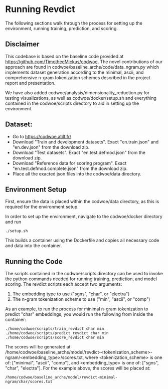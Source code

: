 # Running Revdict

The following sections walk through the process for setting up the environment, running training, prediction, and 
scoring.

## Disclaimer

This codebase is based on the baseline code provided at https://github.com/TimotheeMickus/codwoe. The novel 
contributions of our approach are found in codwoe/baseline_archs/code/data_ngram.py which implements dataset generation 
according to the minimal, ascii, and comprehensive n-gram tokenization schemes described in the project report and 
presentation.

We have also added codwoe/analysis/dimensionality_reduction.py for testing visualizations, as well as 
codwoe/docker/setup.sh and everything contained in the codwoe/scripts directory to aid in setting up the environment.

## Dataset:
* Go to https://codwoe.atilf.fr/ 
* Download "Train and development datasets". Exact "en.train.json" and "en.dev.json" from the download zip. 
* Download "Test datasets". Exact "en.test.defmod.json" from the download zip.
* Download "Reference data for scoring program". Exact "en.test.defmod.complete.json" from the download zip.
* Place all the exacted json files into the codwoe/data directory.

## Environment Setup

First, ensure the data is placed within the codwoe/data directory, as this is required for the environment setup.

In order to set up the environment, navigate to the codwoe/docker directory and run 
```shell
./setup.sh
```
This builds a container using the Dockerfile and copies all necessary code and data into the container.

## Running the Code

The scripts contained in the codwoe/scripts directory can be used to invoke the python commands needed for running 
training, prediction, and model scoring. The revdict scripts each accept two arguments:

1. The embedding type to use ("sgns", "char", or "electra")
2. The n-gram tokenization scheme to use ("min", "ascii", or "comp")

As an example, to run the process for minimal n-gram tokenization to predict "char" embeddings, you would run the 
following from inside the container:

```shell
./home/codwoe/scripts/train_revdict char min
./home/codwoe/scripts/predict_revdict char min
./home/codwoe/scripts/score_revdict char min
```

The scores will be generated at 
/home/codwoe/baseline_archs/model/revdict-<tokenization_scheme>-ngram/<embedding_type>/scores.txt,
where <tokenization_scheme> is one of: ["minimal", "ascii", "comp"], and <embedding_type> is one of: 
["sgns", "char", "electra"]. For the example above, the scores will be placed at:

```shell
/home/codwoe/baseline_archs/model/revdict-minimal-ngram/char/scores.txt
```
